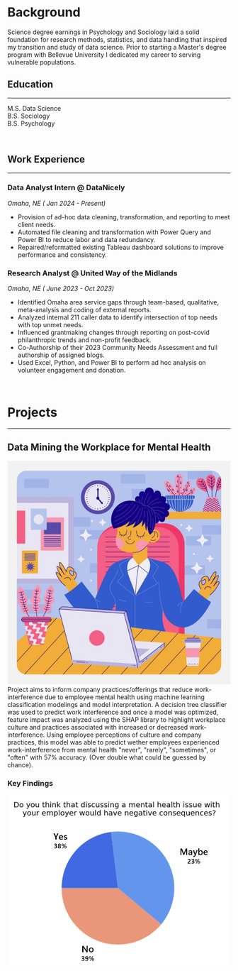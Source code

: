 # Background
Science degree earnings in Psychology and Sociology laid a solid foundation for research methods, statistics, and data handling that inspired my transition and study of data science. Prior to starting a Master's degree program with Bellevue University I dedicated my career to serving vulnerable populations. 
  
## Education

---

M.S. Data Science  
B.S. Sociology   
B.S. Psychology   

&nbsp;     
## Work Experience  

---

### Data Analyst Intern @ DataNicely
*Omaha, NE ( Jan 2024 - Present)*
* Provision of ad-hoc data cleaning, transformation, and reporting to meet client needs. 
* Automated file cleaning and transformation with Power Query and Power BI to reduce labor and data redundancy.
* Repaired/reformatted existing Tableau dashboard solutions to improve performance and consistency.

### Research Analyst @ United Way of the Midlands
*Omaha, NE ( June 2023 - Oct 2023)*
* Identified Omaha area service gaps through team-based, qualitative, meta-analysis and coding of external reports.
* Analyzed internal 211 caller data to identify intersection of top needs with top unmet needs.
* Influenced grantmaking changes through reporting on post-covid philanthropic trends and non-profit feedback. 
* Co-Authorship of their 2023 Community Needs Assessment and full authorship of assigned blogs. 
* Used Excel, Python, and Power BI to perform ad hoc analysis on volunteer engagement and donation.

&nbsp;     
# Projects

 ---

## Data Mining the Workplace for Mental Health 
![workcalm](/docs/assets/img/workcalm2.jpg)  
Project aims to inform company practices/offerings that reduce work-interference due to employee mental health using machine learning classification modelings and model interpretation. A decision tree classifier was used to predict work interference and once a model was optimized, feature impact was analyzed using the SHAP library to highlight workplace culture and practices associated with increased or decreased work-interference. Using employee perceptions of culture and company practices, this model was able to predict wether employees experienced work-interference from mental health "never", "rarely", "sometimes", or "often" with 57% accuracy. (Over double what could be guessed by chance). 

### Key Findings
  
![piechart](/docs/assets/img/workplace_q.png)
